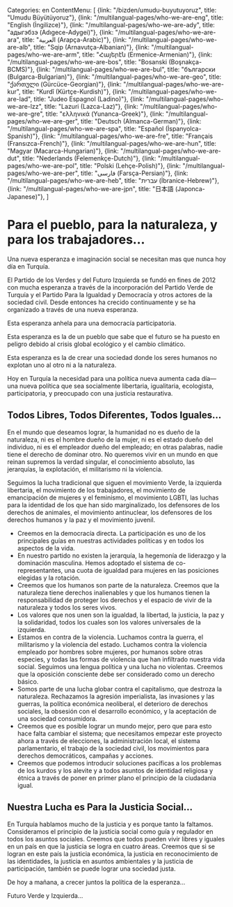 Categories: en
ContentMenu: [
  {link: "/bizden/umudu-buyutuyoruz", title: "Umudu Büyütüyoruz"},
  {link: "/multilangual-pages/who-we-are-eng", title: "English (İngilizce)"},
  {link: "/multilangual-pages/who-we-are-ady", title: "адыгэбзэ (Adıgece-Adygei)"},
  {link: "/multilangual-pages/who-we-are-ara", title: "العربية (Arapça-Arabic)"},
  {link: "/multilangual-pages/who-we-are-alb", title: "Sqip (Arnavutça-Albanian)"},
  {link: "/multilangual-pages/who-we-are-arm", title: "Հայերէն (Ermenice-Armenian)"},
  {link: "/multilangual-pages/who-we-are-bos", title: "Bosanski (Boşnakça-BCMS)"},
  {link: "/multilangual-pages/who-we-are-bul", title: "български (Bulgarca-Bulgarian)"},
  {link: "/multilangual-pages/who-we-are-geo", title: "ქართული (Gürcüce-Georgian)"},
  {link: "/multilangual-pages/who-we-are-kur", title: "Kurdî (Kürtçe-Kurdish)"},
  {link: "/multilangual-pages/who-we-are-lad", title: "Judeo Espagnol (Ladino)"},
  {link: "/multilangual-pages/who-we-are-lzz", title: "Lazuri (Lazca-Laz)"},
  {link: "/multilangual-pages/who-we-are-gre", title: "ελληνικά (Yunanca-Greek)"},
  {link: "/multilangual-pages/who-we-are-ger", title: "Deutsch (Almanca-German)"},
  {link: "/multilangual-pages/who-we-are-spa", title: "Español (İspanyolca-Spanish)"},
  {link: "/multilangual-pages/who-we-are-fre", title: "Français (Fransızca-French)"},
  {link: "/multilangual-pages/who-we-are-hun", title: "Magyar (Macarca-Hungarian)"},
  {link: "/multilangual-pages/who-we-are-dut", title: "Nederlands (Felemenkçe-Dutch)"},
  {link: "/multilangual-pages/who-we-are-pol", title: "Polski (Lehçe-Polish)"},
  {link: "/multilangual-pages/who-we-are-per", title: "فارسى (Farsça-Persian)"},
  {link: "/multilangual-pages/who-we-are-heb", title: "עברית (İbranice-Hebrew)"},
  {link: "/multilangual-pages/who-we-are-jpn", title: "日本語 (Japonca-Japanese)"},
  ]

# Para el pueblo, para la naturaleza, y para los trabajadores…

Una nueva esperanza e imaginación social se necesitan mas que nunca hoy día en Turquía.

El Partido de los Verdes y del Futuro Izquierda se fundó en fines de 2012 con mucha esperanza a través de la incorporación del Partido Verde de Turquía y el Partido Para la Igualdad y Democracía y otros actores de la sociedad civil. Desde entonces ha crecido continuamente y se ha organizado a través de una nueva esperanza.

Esta esperanza anhela para una democracía participatoria.

Esta esperanza es la de un pueblo que sabe que el futuro se ha puesto en peligro debido al crisis global ecológico y el cambio climático.

Esta esperanza es la de crear una sociedad donde los seres humanos no explotan uno al otro ni a la naturaleza.

Hoy en Turquía la necesidad para una política nueva aumenta cada día—una nueva política que sea socialmente libertaria, igualitaria, ecologista, participatoria, y preocupado con una justicia restaurativa. 

## Todos Libres, Todos Diferentes, Todos Iguales…

En el mundo que deseamos lograr, la humanidad no es dueño de la naturaleza, ni es el hombre dueño de la mujer, ni es el estado dueño del individuo, ni es el empleador dueño del empleado; en otras palabras, nadie tiene el derecho de dominar otro. No queremos vivir en un mundo en que reinan supremos la verdad singular, el conocimiento absoluto, las jerarquías, la explotación, el militarismo  ni la violencia.

Seguimos la lucha tradicional que siguen el movimiento Verde, la izquierda libertaria, el movimiento de los trabajadores, el movimiento de emancipación de mujeres y el feminismo, el movimiento LGBTI, las luchas para la identidad de los que han sido marginalizado, los defensores de los derechos de animales, el movimiento antinuclear, los defensores de los derechos humanos y la paz y el movimiento juvenil.

-	Creemos en la democracía directa. La participación es uno de los principales guías en nuestras actividades políticas y en todos los aspectos de la vida.
- En nuestro partido no existen la jerarquía, la hegemonía de liderazgo y la dominación masculina. Hemos adoptado el sistema de co-representantes, una cuota de igualdad para mujeres en las posiciones elegidas y la rotación.
-	Creemos que los humanos son parte de la naturaleza. Creemos que la naturaleza tiene derechos inalienables y que los humanos tienen la responsabilidad de proteger los derechos y el espacio de vivir de la naturaleza y todos los seres vivos.
-	Los valores que nos unen son la igualdad, la libertad, la justicia, la paz y la solidaridad, todos los cuales son los valores universales de la izquierda.
-	Estamos en contra de la violencia. Luchamos contra la guerra, el militarismo y la violencia del estado. Luchamos contra la violencia empleado por hombres sobre mujeres, por humanos sobre otras especies, y todas las formas de violencia que han infiltrado nuestra vida social. Seguimos una lengua política y una lucha no violentas. Creemos que la oposición consciente debe ser considerado como un derecho básico.
-	Somos parte de una lucha globar contra el capitalismo, que destroza la naturaleza. Rechazamos la agresión imperialista, las invasiones y las guerras, la política económica neoliberal, el deterioro de derechos sociales, la obsesión con el desarrollo económico, y la aceptación de una sociedad consumidora.
-	Creemos que es posible lograr un mundo mejor, pero que para esto hace falta cambiar el sistema; que necesitamos empezar este proyecto ahora a través de elecciones, la administración local, el sistema parlamentario, el trabajo de la sociedad civil, los movimientos para derechos democráticos, campañas y acciones.
-	Creemos que podemos introducir soluciones pacíficas a los problemas de los kurdos y los alevite y a todos asuntos de identidad religiosa y étnica a través de poner en primer plano el principio de la ciudadania igual.

## Nuestra Lucha es Para la Justicia Social…
En Turquía hablamos mucho de la justicia y es porque tanto la faltamos. Consideramos el principio de la justicia social como guía y regulador en todos los asuntos sociales.
Creemos que todos pueden vivir libres y iguales en un país en que la justicia se logra en cuatro áreas.
Creemos que si se logran en este país la justicia económica, la justicia en reconocimiento de las identidades, la justicia en asuntos ambientales y la justicia de participación, también se puede lograr una sociedad justa. 

De hoy a mañana, a crecer juntos la política de la esperanza…

Futuro Verde y Izquierda…



